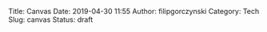 Title: Canvas
Date: 2019-04-30 11:55
Author: filipgorczynski
Category: Tech
Slug: canvas
Status: draft


